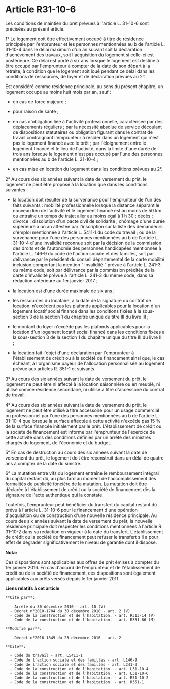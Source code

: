 # Article R31-10-6

Les conditions de maintien du prêt prévues à l'article L. 31-10-6 sont précisées au présent article. 

1° Le logement doit être effectivement occupé à titre de résidence principale par l'emprunteur et les personnes mentionnées
au b de l'article L. 31-10-4 dans le délai maximum d'un an suivant soit la déclaration d'achèvement des travaux, soit
l'acquisition du logement si celle-ci est postérieure. Ce délai est porté à six ans lorsque le logement est destiné à être
occupé par l'emprunteur à compter de la date de son départ à la retraite, à condition que le logement soit loué pendant ce
délai dans les conditions de ressources, de loyer et de déclaration prévues au 2°. 

Est considéré comme résidence principale, au sens du présent chapitre, un logement occupé au moins huit mois par an, sauf :

- en cas de force majeure ;

- pour raison de santé ;

- en cas d'obligation liée à l'activité professionnelle, caractérisée par des déplacements réguliers ; par la nécessité
absolue de service découlant de dispositions statutaires ou obligation figurant dans le contrat de travail contraignant
l'emprunteur à résider dans un logement qui n'est pas le logement financé avec le prêt ; par l'éloignement entre le logement
financé et le lieu de l'activité, dans la limite d'une durée de trois ans lorsque le logement n'est pas occupé par l'une des
personnes mentionnées au b de l'article L. 31-10-4 ;

- en cas mise en location du logement dans les conditions prévues au 2°. 

2° Au cours des six années suivant la date de versement du prêt, le logement ne peut être proposé à la location que dans les
conditions suivantes :

- la location doit résulter de la survenance pour l'emprunteur de l'un des faits suivants : mobilité professionnelle lorsque
la distance séparant le nouveau lieu de l'activité et le logement financé est au moins de 50 km ou entraîne un temps de
trajet aller au moins égal à 1 h 30 ; décès ; divorce ; dissolution d'un pacte civil de solidarité ; chômage d'une durée
supérieure à un an attestée par l'inscription sur la liste des demandeurs d'emploi mentionnée à l'article L. 5411-1 du code
du travail ; ou de la survenance pour l'une des personnes mentionnées au b de l'article L. 31-10-4 d'une invalidité reconnue
soit par la décision de la commission des droits et de l'autonomie des personnes handicapées mentionnée à l'article L. 146-9
du code de l'action sociale et des familles, soit par délivrance par le président du conseil départemental de la carte
mobilité inclusion comportant la mention “ invalidité ” prévue à l'article L. 241-3 du même code, soit par délivrance par la
commission précitée de la carte d'invalidité prévue à l'article L. 241-3 du même code, dans sa rédaction antérieure au 1er
janvier 2017 ;

- la location est d'une durée maximale de six ans ;

- les ressources du locataire, à la date de la signature du contrat de location, n'excèdent pas les plafonds applicables pour
la location d'un logement locatif social financé dans les conditions fixées à la sous-section 3 de la section 1 du chapitre
unique du titre III du livre III ;

- le montant du loyer n'excède pas les plafonds applicables pour la location d'un logement locatif social financé dans les
conditions fixées à la sous-section 3 de la section 1 du chapitre unique du titre III du livre III ;

- la location fait l'objet d'une déclaration par l'emprunteur à l'établissement de crédit ou à la société de financement
ainsi que, le cas échéant, à l'organisme payeur de l'allocation personnalisée au logement prévue aux articles R. 351-1 et
suivants. 

3° Au cours des six années suivant la date de versement du prêt, le logement ne peut être ni affecté à la location
saisonnière ou en meublé, ni utilisé comme résidence secondaire, ni utilisé à titre d'accessoire du contrat de travail. 

4° Au cours des six années suivant la date de versement du prêt, le logement ne peut être utilisé à titre accessoire pour un
usage commercial ou professionnel par l'une des personnes mentionnées au b de l'article L. 31-10-4 que lorsque la surface
affectée à cette activité n'excède pas 15 % de la surface financée initialement par le prêt. L'établissement de crédit ou la
société de financement est informé par l'emprunteur de l'exercice de cette activité dans des conditions définies par un
arrêté des ministres chargés du logement, de l'économie et du budget. 

5° En cas de destruction au cours des six années suivant la date de versement du prêt, le logement doit être reconstruit dans
un délai de quatre ans à compter de la date du sinistre. 

6° La mutation entre vifs du logement entraîne le remboursement intégral du capital restant dû, au plus tard au moment de
l'accomplissement des formalités de publicité foncière de la mutation. La mutation doit être déclarée à l'établissement de
crédit ou la société de financement dès la signature de l'acte authentique qui la constate. 

Toutefois, l'emprunteur peut bénéficier du transfert du capital restant dû prévu à l'article L. 31-10-6 pour le financement
d'une opération d'acquisition ou de construction d'une nouvelle résidence principale. Au cours des six années suivant la date
de versement du prêt, la nouvelle résidence principale doit respecter les conditions mentionnées à l'article R. 31-10-2 dans
sa rédaction en vigueur à la date du transfert. L'établissement de crédit ou la société de financement peut refuser le
transfert s'il a pour effet de dégrader significativement le niveau de garantie dont il dispose.

**Nota:**

Ces dispositions sont applicables aux offres de prêt émises à compter du 1er janvier 2016. En cas d'accord de l'emprunteur et
de l'établissement de crédit ou de la société de financement, ces dispositions sont également applicables aux prêts versés
depuis le 1er janvier 2011.

**Liens relatifs à cet article**

	**Cité par**:

	  - Arrêté du 30 décembre 2010 - art. 10 (V)
	  - Décret n°2010-1704 du 30 décembre 2010 - art. 2 (V)
	  - Code de la construction et de l'habitation. - art. R313-14 (V)
	  - Code de la construction et de l'habitation. - art. R331-66 (M)

	**Modifié par**:

	  - Décret n°2016-1849 du 23 décembre 2016 - art. 2

	**Cite**:

	  - Code du travail - art. L5411-1
	  - Code de l'action sociale et des familles - art. L146-9
	  - Code de l'action sociale et des familles - art. L241-3
	  - Code de la construction et de l'habitation. - art. L31-10-4
	  - Code de la construction et de l'habitation. - art. L31-10-6
	  - Code de la construction et de l'habitation. - art. R31-10-2
	  - Code de la construction et de l'habitation. - art. R351-1
